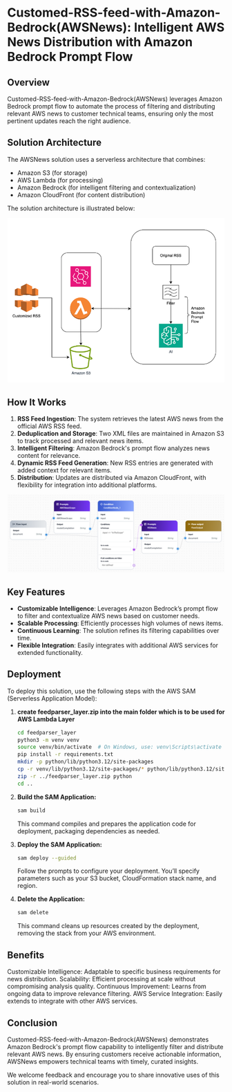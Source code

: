 # Customed-RSS-feed-with-Amazon-Bedrock(AWSNews): Intelligent AWS News Distribution with Amazon Bedrock Prompt Flow

## Overview

Customed-RSS-feed-with-Amazon-Bedrock(AWSNews) leverages Amazon Bedrock prompt flow to automate the process of filtering and distributing relevant AWS news to customer technical teams, ensuring only the most pertinent updates reach the right audience.

## Solution Architecture

The AWSNews solution uses a serverless architecture that combines:
- Amazon S3 (for storage)
- AWS Lambda (for processing)
- Amazon Bedrock (for intelligent filtering and contextualization)
- Amazon CloudFront (for content distribution)

The solution architecture is illustrated below:

![Solution Architecture](image/architecture.png)

## How It Works

1. **RSS Feed Ingestion**: The system retrieves the latest AWS news from the official AWS RSS feed.
2. **Deduplication and Storage**: Two XML files are maintained in Amazon S3 to track processed and relevant news items.
3. **Intelligent Filtering**: Amazon Bedrock's prompt flow analyzes news content for relevance.
4. **Dynamic RSS Feed Generation**: New RSS entries are generated with added context for relevant items.
5. **Distribution**: Updates are distributed via Amazon CloudFront, with flexibility for integration into additional platforms.

![Prompt Flow](image/promptflow.png)

## Key Features

- **Customizable Intelligence**: Leverages Amazon Bedrock’s prompt flow to filter and contextualize AWS news based on customer needs.
- **Scalable Processing**: Efficiently processes high volumes of news items.
- **Continuous Learning**: The solution refines its filtering capabilities over time.
- **Flexible Integration**: Easily integrates with additional AWS services for extended functionality.

## Deployment

To deploy this solution, use the following steps with the AWS SAM (Serverless Application Model):

1. **create feedparser_layer.zip into the main folder which is to be used for AWS Lambda Layer**
   ```bash
   cd feedparser_layer
   python3 -m venv venv
   source venv/bin/activate  # On Windows, use: venv\Scripts\activate
   pip install -r requirements.txt
   mkdir -p python/lib/python3.12/site-packages
   cp -r venv/lib/python3.12/site-packages/* python/lib/python3.12/site-packages/
   zip -r ../feedparser_layer.zip python
   cd ..
   ```
2. **Build the SAM Application:**
   ```bash
   sam build
   ```
   This command compiles and prepares the application code for deployment, packaging dependencies as needed.

3. **Deploy the SAM Application:**

   ```bash
   sam deploy --guided
   ```
   Follow the prompts to configure your deployment. You’ll specify parameters such as your S3 bucket, CloudFormation stack name, and region.

4. **Delete the Application:**

   ```bash
   sam delete
   ```
   This command cleans up resources created by the deployment, removing the stack from your AWS environment.

## Benefits
Customizable Intelligence: Adaptable to specific business requirements for news distribution.
Scalability: Efficient processing at scale without compromising analysis quality.
Continuous Improvement: Learns from ongoing data to improve relevance filtering.
AWS Service Integration: Easily extends to integrate with other AWS services.

## Conclusion
Customed-RSS-feed-with-Amazon-Bedrock(AWSNews) demonstrates Amazon Bedrock's prompt flow capability to intelligently filter and distribute relevant AWS news. By ensuring customers receive actionable information, AWSNews empowers technical teams with timely, curated insights.

We welcome feedback and encourage you to share innovative uses of this solution in real-world scenarios.